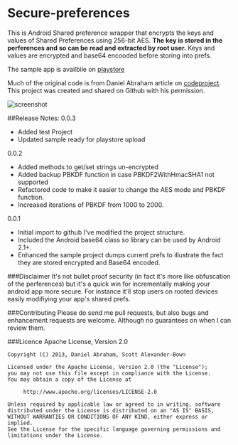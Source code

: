 Secure-preferences
==================

This is Android Shared preference wrapper that encrypts the keys and values of Shared Preferences using 256-bit AES. **The key is stored in the perferences and so can be read and extracted by root user.** Keys and values are encrypted and base64 encooded before storing into prefs. 

The sample app is availbile on [playstore](https://play.google.com/store/apps/details?id=com.securepreferences.sample)

Much of the original code is from Daniel Abraham article on [codeproject](http://www.codeproject.com/Articles/549119/Encryption-Wrapper-for-Android-SharedPreferences). This project was created and shared on Github with his permission. 

![screenshot](https://raw.github.com/scottyab/secure-preferences/master/docs/images/ss_frame_secure_pref.png "Sample app Screenshot")
 

##Release Notes:
0.0.3

* Added test Project
* Updated sample ready for playstore upload 

0.0.2

* Added methods to get/set strings un-encrypted 
* Added backup PBKDF function in case PBKDF2WithHmacSHA1 not supported
* Refactored code to make it easier to change the AES mode and PBKDF function. 
* Increased iterations of PBKDF from 1000 to 2000. 

0.0.1 

* Initial import to github I've modified the project structure. 
* Included the Android base64 class so library can be used by Android 2.1+. 
* Enhanced the sample project dumps current prefs to illustrate the fact they are stored encrypted and Base64 encoded. 


###Disclaimer
It's not bullet proof security (in fact it's more like obfuscation of the perferences) but it's a quick win for incrementally making your android app more secure. For instance it'll stop users on rooted devices easily modifiying your app's shared prefs. 


###Contributing 
Please do send me pull requests, but also bugs and enhancement requests are welcome. Although no guarantees on when I can review them.  


###Licence 
Apache License, Version 2.0



    Copyright (C) 2013, Daniel Abraham, Scott Alexander-Bown

    Licensed under the Apache License, Version 2.0 (the "License");
    you may not use this file except in compliance with the License.
    You may obtain a copy of the License at

         http://www.apache.org/licenses/LICENSE-2.0

    Unless required by applicable law or agreed to in writing, software
    distributed under the License is distributed on an "AS IS" BASIS,
    WITHOUT WARRANTIES OR CONDITIONS OF ANY KIND, either express or implied.
    See the License for the specific language governing permissions and
    limitations under the License.
